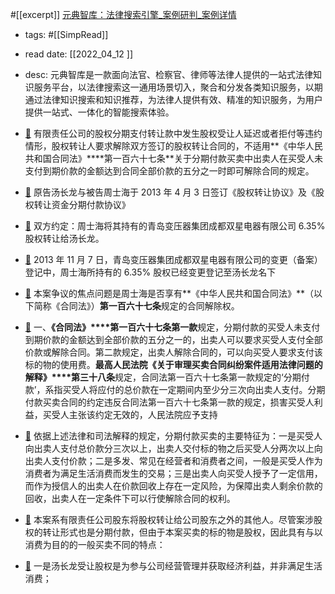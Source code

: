 #[[excerpt]] [元典智库：法律搜索引擎_案例研判_案例详情](https://ydzk.chineselaw.com/caseDetail/qwcase/cc0a8d8575f5f630a6107d3adc3a9ff9?_t=1649731309481&callType=web_s&caseNum=0) 
- tags: #[[SimpRead]] 
- read date: [[2022_04_12  ]]
- desc: 元典智库是一款面向法官、检察官、律师等法律人提供的一站式法律知识服务平台，以法律搜索这一通用场景切入，聚合和分发各类知识服务，以期通过法律知识搜索和知识推荐，为法律人提供有效、精准的知识服务，为用户提供一站式、一体化的智能搜索体验。
- [📌](<http://localhost:7026/reading/6?title=元典智库：法律搜索引擎_案例研判_案例详情#id=1649731350175>)  有限责任公司的股权分期支付转让款中发生股权受让人延迟或者拒付等违约情形，股权转让人要求解除双方签订的股权转让合同的，不适用**《中华人民共和国合同法》****第一百六十七条**关于分期付款买卖中出卖人在买受人未支付到期价款的金额达到合同全部价款的五分之一时即可解除合同的规定。

- [📌](<http://localhost:7026/reading/6?title=元典智库：法律搜索引擎_案例研判_案例详情#id=1649731381390>)  原告汤长龙与被告周士海于 2013 年 4 月 3 日签订《股权转让协议》及《股权转让资金分期付款协议》

- [📌](<http://localhost:7026/reading/6?title=元典智库：法律搜索引擎_案例研判_案例详情#id=1649731389669>)  双方约定：周士海将其持有的青岛变压器集团成都双星电器有限公司 6.35% 股权转让给汤长龙。

- [📌](<http://localhost:7026/reading/6?title=元典智库：法律搜索引擎_案例研判_案例详情#id=1649731395804>)  2013 年 11 月 7 日，青岛变压器集团成都双星电器有限公司的变更（备案）登记中，周士海所持有的 6.35% 股权已经变更登记至汤长龙名下

- [📌](<http://localhost:7026/reading/6?title=元典智库：法律搜索引擎_案例研判_案例详情#id=1649732219570>)  本案争议的焦点问题是周士海是否享有**《中华人民共和国合同法》**（以下简称《合同法》）**第一百六十七条**规定的合同解除权。

- [📌](<http://localhost:7026/reading/6?title=元典智库：法律搜索引擎_案例研判_案例详情#id=1649732648988>)  一、**《合同法》****第一百六十七条第一款**规定，分期付款的买受人未支付到期价款的金额达到全部价款的五分之一的，出卖人可以要求买受人支付全部价款或解除合同。第二款规定，出卖人解除合同的，可以向买受人要求支付该标的物的使用费。**最高人民法院《关于审理买卖合同纠纷案件适用法律问题的解释》****第三十八条**规定，合同法第一百六十七条第一款规定的‘分期付款’，系指买受人将应付的总价款在一定期间内至少分三次向出卖人支付。分期付款买卖合同的约定违反合同法第一百六十七条第一款的规定，损害买受人利益，买受人主张该约定无效的，人民法院应予支持

- [📌](<http://localhost:7026/reading/6?title=元典智库：法律搜索引擎_案例研判_案例详情#id=1649732650736>)  依据上述法律和司法解释的规定，分期付款买卖的主要特征为：一是买受人向出卖人支付总价款分三次以上，出卖人交付标的物之后买受人分两次以上向出卖人支付价款；二是多发、常见在经营者和消费者之间，一般是买受人作为消费者为满足生活消费而发生的交易；三是出卖人向买受人授予了一定信用，而作为授信人的出卖人在价款回收上存在一定风险，为保障出卖人剩余价款的回收，出卖人在一定条件下可以行使解除合同的权利。

- [📌](<http://localhost:7026/reading/6?title=元典智库：法律搜索引擎_案例研判_案例详情#id=1649732708399>)  本案系有限责任公司股东将股权转让给公司股东之外的其他人。尽管案涉股权的转让形式也是分期付款，但由于本案买卖的标的物是股权，因此具有与以消费为目的的一般买卖不同的特点：

- [📌](<http://localhost:7026/reading/6?title=元典智库：法律搜索引擎_案例研判_案例详情#id=1649732717355>)  一是汤长龙受让股权是为参与公司经营管理并获取经济利益，并非满足生活消费；

